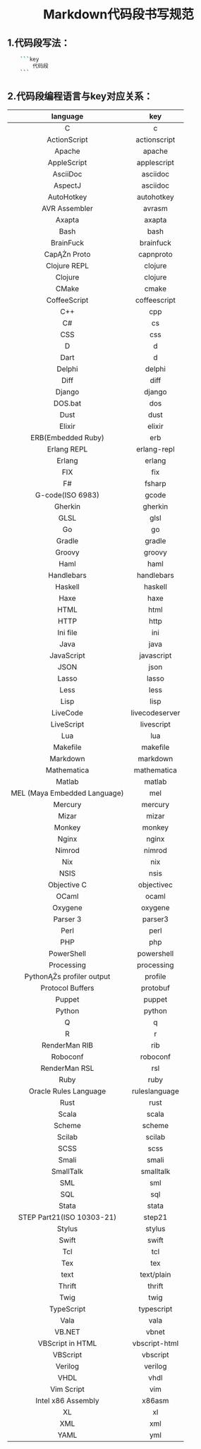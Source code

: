 # <center>Markdown代码段书写规范</center>

## 1.代码段写法：
```bash
    ```key
        代码段
    ```
``` 


## 2.代码段编程语言与key对应关系：

|           language           	|       key      	|
|:----------------------------:	|:--------------:	|
|               C              	|        c       	|
|         ActionScript         	|  actionscript  	|
|            Apache            	|     apache     	|
|          AppleScript         	|   applescript  	|
|           AsciiDoc           	|    asciidoc    	|
|            AspectJ           	|    asciidoc    	|
|          AutoHotkey          	|   autohotkey   	|
|         AVR Assembler        	|     avrasm     	|
|            Axapta            	|     axapta     	|
|             Bash             	|      bash      	|
|           BrainFuck          	|    brainfuck   	|
|         CapĄŻn Proto         	|    capnproto   	|
|         Clojure REPL         	|     clojure    	|
|            Clojure           	|     clojure    	|
|             CMake            	|      cmake     	|
|         CoffeeScript         	|  coffeescript  	|
|              C++             	|       cpp      	|
|              C#              	|       cs       	|
|              CSS             	|       css      	|
|               D              	|        d       	|
|             Dart             	|        d       	|
|            Delphi            	|     delphi     	|
|             Diff             	|      diff      	|
|            Django            	|     django     	|
|            DOS.bat           	|       dos      	|
|             Dust             	|      dust      	|
|            Elixir            	|     elixir     	|
|      ERB(Embedded Ruby)      	|       erb      	|
|          Erlang REPL         	|   erlang-repl  	|
|            Erlang            	|     erlang     	|
|              FIX             	|       fix      	|
|              F#              	|     fsharp     	|
|       G-code(ISO 6983)       	|      gcode     	|
|            Gherkin           	|     gherkin    	|
|             GLSL             	|      glsl      	|
|              Go              	|       go       	|
|            Gradle            	|     gradle     	|
|            Groovy            	|     groovy     	|
|             Haml             	|      haml      	|
|          Handlebars          	|   handlebars   	|
|            Haskell           	|     haskell    	|
|             Haxe             	|      haxe      	|
|             HTML             	|      html      	|
|             HTTP             	|      http      	|
|           Ini file           	|       ini      	|
|             Java             	|      java      	|
|          JavaScript          	|   javascript   	|
|             JSON             	|      json      	|
|             Lasso            	|      lasso     	|
|             Less             	|      less      	|
|             Lisp             	|      lisp      	|
|           LiveCode           	| livecodeserver 	|
|          LiveScript          	|   livescript   	|
|              Lua             	|       lua      	|
|           Makefile           	|    makefile    	|
|           Markdown           	|    markdown    	|
|          Mathematica         	|   mathematica  	|
|            Matlab            	|     matlab     	|
| MEL (Maya Embedded Language) 	|       mel      	|
|            Mercury           	|     mercury    	|
|             Mizar            	|      mizar     	|
|            Monkey            	|     monkey     	|
|             Nginx            	|      nginx     	|
|            Nimrod            	|     nimrod     	|
|              Nix             	|       nix      	|
|             NSIS             	|      nsis      	|
|          Objective C         	|   objectivec   	|
|             OCaml            	|      ocaml     	|
|            Oxygene           	|     oxygene    	|
|           Parser 3           	|     parser3    	|
|             Perl             	|      perl      	|
|              PHP             	|       php      	|
|          PowerShell          	|   powershell   	|
|          Processing          	|   processing   	|
|   PythonĄŻs profiler output  	|     profile    	|
|       Protocol Buffers       	|    protobuf    	|
|            Puppet            	|     puppet     	|
|            Python            	|     python     	|
|               Q              	|        q       	|
|               R              	|        r       	|
|         RenderMan RIB        	|       rib      	|
|           Roboconf           	|    roboconf    	|
|         RenderMan RSL        	|       rsl      	|
|             Ruby             	|      ruby      	|
|     Oracle Rules Language    	|  ruleslanguage 	|
|             Rust             	|      rust      	|
|             Scala            	|      scala     	|
|            Scheme            	|     scheme     	|
|            Scilab            	|     scilab     	|
|             SCSS             	|      scss      	|
|             Smali            	|      smali     	|
|           SmallTalk          	|    smalltalk   	|
|              SML             	|       sml      	|
|              SQL             	|       sql      	|
|             Stata            	|      stata     	|
|   STEP Part21(ISO 10303-21)  	|     step21     	|
|            Stylus            	|     stylus     	|
|             Swift            	|      swift     	|
|              Tcl             	|       tcl      	|
|              Tex             	|       tex      	|
|             text             	|   text/plain   	|
|            Thrift            	|     thrift     	|
|             Twig             	|      twig      	|
|          TypeScript          	|   typescript   	|
|             Vala             	|      vala      	|
|            VB.NET            	|      vbnet     	|
|       VBScript in HTML       	|  vbscript-html 	|
|           VBScript           	|    vbscript    	|
|            Verilog           	|     verilog    	|
|             VHDL             	|      vhdl      	|
|          Vim Script          	|       vim      	|
|      Intel x86 Assembly      	|     x86asm     	|
|              XL              	|       xl       	|
|              XML             	|       xml      	|
|             YAML             	|       yml      	|